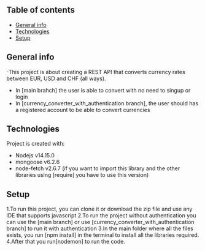 ## Table of contents
* [General info](#general-info)
* [Technologies](#technologies)
* [Setup](#setup)

## General info
-This project is about creating a REST API that converts currency rates between EUR, USD and CHF (all ways).
- In [main brahch] the user is able to convert with no need to singup or login 
- In [currency_converter_with_authentication branch], the user should has a registered account to be able to convert currencies 
	
## Technologies
Project is created with:
* Nodejs v14.15.0
* mongoose v6.2.6
* node-fetch v2.6.7 (if you want to import this library and the other libraries using [require] you have to use this version)


## Setup
1.To run this project, you can clone it or download the zip file and use any IDE that supports javascript 
2.To run the project without authentication you can use the [main branch] or use [currency_converter_with_authentication branch] to run it with authentication 
3.In the main folder where all the files exists, you run [npm install] in the terminal to install all the libraries required.
4.After that you run[nodemon] to run the code.
